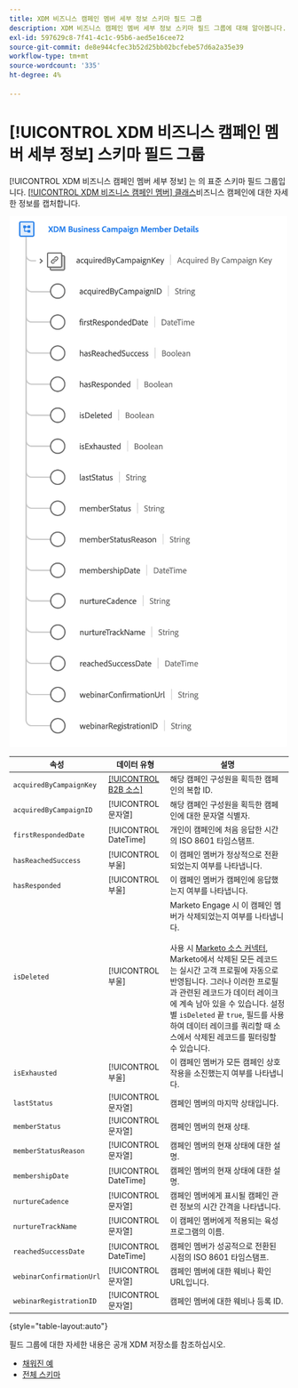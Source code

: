```yaml
---
title: XDM 비즈니스 캠페인 멤버 세부 정보 스키마 필드 그룹
description: XDM 비즈니스 캠페인 멤버 세부 정보 스키마 필드 그룹에 대해 알아봅니다.
exl-id: 597629c8-7f41-4c1c-95b6-aed5e16cee72
source-git-commit: de8e944cfec3b52d25bb02bcfebe57d6a2a35e39
workflow-type: tm+mt
source-wordcount: '335'
ht-degree: 4%

---
```


# [!UICONTROL XDM 비즈니스 캠페인 멤버 세부 정보] 스키마 필드 그룹

[!UICONTROL XDM 비즈니스 캠페인 멤버 세부 정보] 는 의 표준 스키마 필드 그룹입니다. [[!UICONTROL XDM 비즈니스 캠페인 멤버] 클래스](../../classes/b2b/business-campaign-members.md)비즈니스 캠페인에 대한 자세한 정보를 캡처합니다.

![UI에 표시되는 XDM 비즈니스 캠페인 멤버 세부 정보 필드 그룹의 구조](../../images/field-groups/b2b/business-campaign-member-details.png)

| 속성 | 데이터 유형 | 설명 |
| --- | --- | --- |
| `acquiredByCampaignKey` | [[!UICONTROL B2B 소스]](../../data-types/b2b-source.md) | 해당 캠페인 구성원을 획득한 캠페인의 복합 ID. |
| `acquiredByCampaignID` | [!UICONTROL 문자열] | 해당 캠페인 구성원을 획득한 캠페인에 대한 문자열 식별자. |
| `firstRespondedDate` | [!UICONTROL DateTime] | 개인이 캠페인에 처음 응답한 시간의 ISO 8601 타임스탬프. |
| `hasReachedSuccess` | [!UICONTROL 부울] | 이 캠페인 멤버가 정상적으로 전환되었는지 여부를 나타냅니다. |
| `hasResponded` | [!UICONTROL 부울] | 이 캠페인 멤버가 캠페인에 응답했는지 여부를 나타냅니다. |
| `isDeleted` | [!UICONTROL 부울] | Marketo Engage 시 이 캠페인 멤버가 삭제되었는지 여부를 나타냅니다.<br><br>사용 시 [Marketo 소스 커넥터](../../../sources/connectors/adobe-applications/marketo/marketo.md), Marketo에서 삭제된 모든 레코드는 실시간 고객 프로필에 자동으로 반영됩니다. 그러나 이러한 프로필과 관련된 레코드가 데이터 레이크에 계속 남아 있을 수 있습니다. 설정별 `isDeleted` 끝 `true`, 필드를 사용하여 데이터 레이크를 쿼리할 때 소스에서 삭제된 레코드를 필터링할 수 있습니다. |
| `isExhausted` | [!UICONTROL 부울] | 이 캠페인 멤버가 모든 캠페인 상호 작용을 소진했는지 여부를 나타냅니다. |
| `lastStatus` | [!UICONTROL 문자열] | 캠페인 멤버의 마지막 상태입니다. |
| `memberStatus` | [!UICONTROL 문자열] | 캠페인 멤버의 현재 상태. |
| `memberStatusReason` | [!UICONTROL 문자열] | 캠페인 멤버의 현재 상태에 대한 설명. |
| `membershipDate` | [!UICONTROL DateTime] | 캠페인 멤버의 현재 상태에 대한 설명. |
| `nurtureCadence` | [!UICONTROL 문자열] | 캠페인 멤버에게 표시될 캠페인 관련 정보의 시간 간격을 나타냅니다. |
| `nurtureTrackName` | [!UICONTROL 문자열] | 이 캠페인 멤버에게 적용되는 육성 프로그램의 이름. |
| `reachedSuccessDate` | [!UICONTROL DateTime] | 캠페인 멤버가 성공적으로 전환된 시점의 ISO 8601 타임스탬프. |
| `webinarConfirmationUrl` | [!UICONTROL 문자열] | 캠페인 멤버에 대한 웨비나 확인 URL입니다. |
| `webinarRegistrationID` | [!UICONTROL 문자열] | 캠페인 멤버에 대한 웨비나 등록 ID. |

{style="table-layout:auto"}

필드 그룹에 대한 자세한 내용은 공개 XDM 저장소를 참조하십시오.

* [채워진 예](https://github.com/adobe/xdm/blob/master/components/fieldgroups/campaign-member/campaign-member-details.example.1.json)
* [전체 스키마](https://github.com/adobe/xdm/blob/master/components/fieldgroups/campaign-member/campaign-member-details.schema.json)
